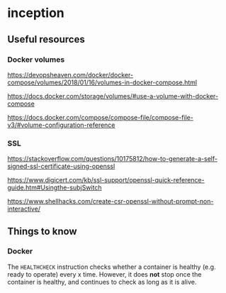 # inception

## Useful resources

### Docker volumes

https://devopsheaven.com/docker/docker-compose/volumes/2018/01/16/volumes-in-docker-compose.html

https://docs.docker.com/storage/volumes/#use-a-volume-with-docker-compose

https://docs.docker.com/compose/compose-file/compose-file-v3/#volume-configuration-reference

### SSL

https://stackoverflow.com/questions/10175812/how-to-generate-a-self-signed-ssl-certificate-using-openssl

https://www.digicert.com/kb/ssl-support/openssl-quick-reference-guide.htm#Usingthe-subjSwitch

https://www.shellhacks.com/create-csr-openssl-without-prompt-non-interactive/

## Things to know

### Docker

The `HEALTHCHECK` instruction checks whether a container is healthy (e.g. ready to operate) every x time.
However, it does **not** stop once the container is healthy, and continues to check as long as it is alive.

